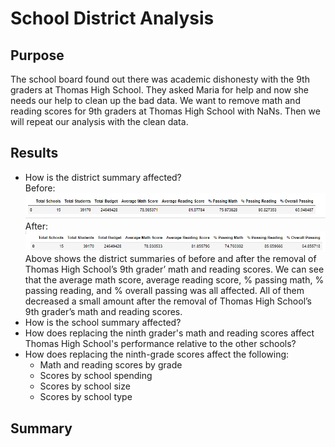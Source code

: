 # School District Analysis
## Purpose
The school board found out there was academic dishonesty with the 9th graders at Thomas High School. They asked Maria for help and now she needs our help to clean up the bad data. We want to remove math and reading scores for 9th graders at Thomas High School with NaNs. Then we will repeat our analysis with the clean data.
## Results
- How is the district summary affected?\
Before:\
![District Summary Before](analysis/District_Summary_Before.PNG)\
After:\
![District Summary After](analysis/District_Summary_After.PNG)\
Above shows the district summaries of before and after the removal of Thomas High School’s 9th grader’ math and reading scores. We can see that the average math score, average reading score, % passing math, % passing reading, and % overall passing was all affected. All of them decreased a small amount after the removal of Thomas High School’s 9th grader’s math and reading scores.
- How is the school summary affected?
- How does replacing the ninth grader's math and reading scores affect Thomas High School's performance relative to the other schools?
- How does replacing the ninth-grade scores affect the following:
  - Math and reading scores by grade
  - Scores by school spending
  - Scores by school size
  - Scores by school type
## Summary
